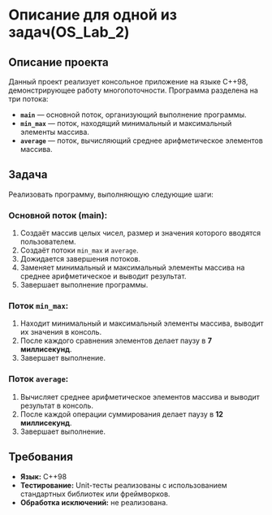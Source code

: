 # Описание для одной из задач(OS_Lab_2)

## Описание проекта

Данный проект реализует консольное приложение на языке C++98, демонстрирующее работу многопоточности. Программа разделена на три потока:
- **`main`** — основной поток, организующий выполнение программы.
- **`min_max`** — поток, находящий минимальный и максимальный элементы массива.
- **`average`** — поток, вычисляющий среднее арифметическое элементов массива.

## Задача

Реализовать программу, выполняющую следующие шаги:

### Основной поток (main):
1. Создаёт массив целых чисел, размер и значения которого вводятся пользователем.
2. Создаёт потоки `min_max` и `average`.
3. Дожидается завершения потоков.
4. Заменяет минимальный и максимальный элементы массива на среднее арифметическое и выводит результат.
5. Завершает выполнение программы.

### Поток `min_max`:
1. Находит минимальный и максимальный элементы массива, выводит их значения в консоль.
2. После каждого сравнения элементов делает паузу в **7 миллисекунд**.
3. Завершает выполнение.

### Поток `average`:
1. Вычисляет среднее арифметическое элементов массива и выводит результат в консоль.
2. После каждой операции суммирования делает паузу в **12 миллисекунд**.
3. Завершает выполнение.

## Требования

- **Язык:** C++98
- **Тестирование:** Unit-тесты реализованы с использованием стандартных библиотек или фреймворков.
- **Обработка исключений:** не реализована.
